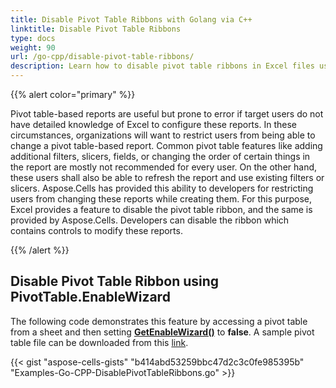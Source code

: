 ```yaml
---
title: Disable Pivot Table Ribbons with Golang via C++
linktitle: Disable Pivot Table Ribbons
type: docs
weight: 90
url: /go-cpp/disable-pivot-table-ribbons/
description: Learn how to disable pivot table ribbons in Excel files using Aspose.Cells for C++.
---
```


{{% alert color="primary" %}}

Pivot table-based reports are useful but prone to error if target users do not have detailed knowledge of Excel to configure these reports. In these circumstances, organizations will want to restrict users from being able to change a pivot table-based report. Common pivot table features like adding additional filters, slicers, fields, or changing the order of certain things in the report are mostly not recommended for every user. On the other hand, these users shall also be able to refresh the report and use existing filters or slicers. Aspose.Cells has provided this ability to developers for restricting users from changing these reports while creating them. For this purpose, Excel provides a feature to disable the pivot table ribbon, and the same is provided by Aspose.Cells. Developers can disable the ribbon which contains controls to modify these reports.

{{% /alert %}}

## **Disable Pivot Table Ribbon using PivotTable.EnableWizard**

The following code demonstrates this feature by accessing a pivot table from a sheet and then setting [**GetEnableWizard()**](https://reference.aspose.com/cells/go-cpp/pivottable/getenablewizard/) to **false**. A sample pivot table file can be downloaded from this [link](pivot_table_test.xlsx).

{{< gist "aspose-cells-gists" "b414abd53259bbc47d2c3c0fe985395b" "Examples-Go-CPP-DisablePivotTableRibbons.go" >}}